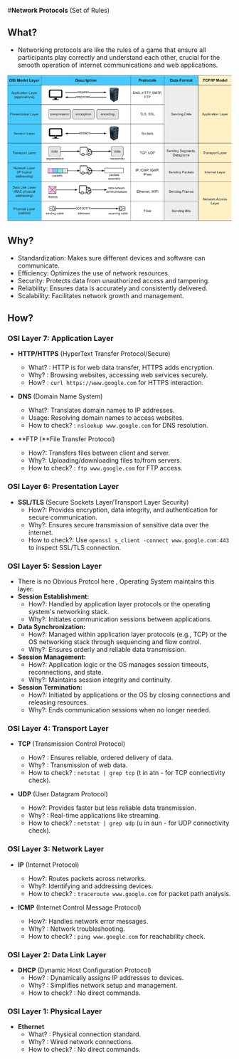#**Network Protocols** (Set of Rules)

## **What?**

-   Networking protocols are like the rules of a game that ensure all participants play correctly and understand each other, crucial for the smooth operation of internet communications and web applications.

![Network protocols](<Protocols.png>)

## **Why?**

-   Standardization: Makes sure different devices and software can communicate.
-   Efficiency: Optimizes the use of network resources.
-   Security: Protects data from unauthorized access and tampering.
-   Reliability: Ensures data is accurately and consistently delivered.
-   Scalability: Facilitates network growth and management.
  
## **How?**

### OSI Layer 7: Application Layer

-   **HTTP/HTTPS** (HyperText Transfer Protocol/Secure)
    -   What? : HTTP is for web data transfer, HTTPS adds encryption.
    -   Why? : Browsing websites, accessing web services securely.
    -   How? : `curl https://www.google.com` for HTTPS interaction.
  
-   **DNS** (Domain Name System)
    -   What?: Translates domain names to IP addresses.
    -   Usage: Resolving domain names to access websites.
    -   How to check? : `nslookup www.google.com` for DNS resolution.
  
-   **FTP (**File Transfer Protocol)
    -   How?: Transfers files between client and server.
    -   Why?: Uploading/downloading files to/from servers.
    -   How to check? : `ftp www.google.com` for FTP access.

### OSI Layer 6: Presentation Layer

-   **SSL/TLS** (Secure Sockets Layer/Transport Layer Security)
    -   How?: Provides encryption, data integrity, and authentication for secure communication.
    -   Why?: Ensures secure transmission of sensitive data over the internet.
    -   How to check?: Use `openssl s_client -connect www.google.com:443` to inspect SSL/TLS connection.

### OSI Layer 5: Session Layer
- There is no Obvious Protcol here , Operating System maintains this layer.
-   **Session Establishment:**
    -   How?: Handled by application layer protocols or the operating system's networking stack.
    -   Why?: Initiates communication sessions between applications.
-   **Data Synchronization:**
    -   How?: Managed within application layer protocols (e.g., TCP) or the OS networking stack through sequencing and flow control.
    -   Why?: Ensures orderly and reliable data transmission.
-   **Session Management:**
    -   How?: Application logic or the OS manages session timeouts, reconnections, and state.
    -   Why?: Maintains session integrity and continuity.
-   **Session Termination:**
    -   How?: Initiated by applications or the OS by closing connections and releasing resources.
    -   Why?: Ends communication sessions when no longer needed.

### OSI Layer 4: Transport Layer

-   **TCP** (Transmission Control Protocol)
    -   How? : Ensures reliable, ordered delivery of data.
    -   Why? : Transmission of web data.
    -   How to check? : `netstat | grep tcp` (t in atn - for TCP connectivity check).
  
-   **UDP** (User Datagram Protocol)
    -   How?: Provides faster but less reliable data transmission.
    -   Why? : Real-time applications like streaming.
    -   How to check? : `netstat | grep udp` (u in aun - for UDP connectivity check).

### OSI Layer 3: Network Layer

-   **IP** (Internet Protocol)
    -   How?: Routes packets across networks.
    -   Why?: Identifying and addressing devices.
    -   How to check? : `traceroute www.google.com` for packet path analysis.
  
-   **ICMP** (Internet Control Message Protocol)
    -   How?: Handles network error messages.
    -   Why? : Network troubleshooting.
    -   How to check? : `ping www.google.com` for reachability check.

### OSI Layer 2: Data Link Layer

-   **DHCP** (Dynamic Host Configuration Protocol)
    -   How? : Dynamically assigns IP addresses to devices.
    -   Why? : Simplifies network setup and management.
    -   How to check? : No direct commands.

###  OSI Layer 1: Physical Layer

-   **Ethernet**
    -   What? : Physical connection standard.
    -   Why? : Wired network connections.
    -   How to check? : No direct commands.